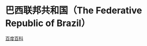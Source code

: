 # 巴西联邦共和国（The Federative Republic of Brazil）

[百度百科](https://baike.baidu.com/item/%E5%B7%B4%E8%A5%BF/5422)